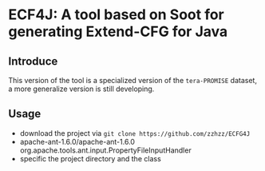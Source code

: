 # ECF4J: A tool based on Soot for generating Extend-CFG for Java

## Introduce
This version of the tool is a specialized version of the `tera-PROMISE` dataset, a more generalize version is still developing.

## Usage
- download the project via `git clone https://github.com/zzhzz/ECFG4J`
- apache-ant-1.6.0/apache-ant-1.6.0 org.apache.tools.ant.input.PropertyFileInputHandler
- specific the project directory and the class
